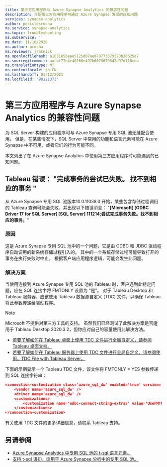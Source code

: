 ```yaml
---
title: 第三方应用程序与 Azure Synapse Analytics 的兼容性问题
description: 介绍第三方应用程序可通过 Azure Synapse 发现的已知问题
services: synapse-analytics
author: periclesrocha
ms.service: synapse-analytics
ms.topic: troubleshooting
ms.subservice: ''
ms.date: 11/18/2020
ms.author: procha
ms.reviewer: jrasnick
ms.openlocfilehash: a1031656eaa5125d07ae078773379270b26625e7
ms.sourcegitcommit: aacbf77e4e40266e497b6073679642d97d110cda
ms.translationtype: MT
ms.contentlocale: zh-CN
ms.lasthandoff: 01/12/2021
ms.locfileid: "98121373"
---
```

# <a name="compatibility-issues-with-third-party-applications-and-azure-synapse-analytics"></a>第三方应用程序与 Azure Synapse Analytics 的兼容性问题

为 SQL Server 构建的应用程序可与 Azure Synapse 专用 SQL 池无缝配合使用。 但是，在某些情况下，SQL Server 中常用的功能和语言元素可能在 Azure Synapse 中不可用，或者它们的行为可能不同。

本文列出了在 Azure Synapse Analytics 中使用第三方应用程序时可能遇到的已知问题。 

## <a name="tableau-error-an-attempt-to-complete-a-transaction-has-failed-no-corresponding-transaction-found"></a>Tableau 错误： "完成事务的尝试已失败。 找不到相应的事务 "

从 Azure Synapse 专用 SQL 池版本10.0.11038.0 开始，某些包含存储过程调用的 Tableau 查询可能会失败，并出现以下错误消息： "**[Microsoft] [ODBC Driver 17 for SQL Server] [SQL Server] 111214;尝试完成事务失败。找不到相应的事务。**"

### <a name="cause"></a>原因

这是 Azure Synapse 专用 SQL 池中的一个问题，它是由 ODBC 和 JDBC 驱动程序自动调用的新系统存储过程引入的。 其中的一个系统存储过程可能导致打开的事务在执行失败时中止。 根据客户端应用程序逻辑，可能会发生此问题。

### <a name="solution"></a>解决方案
当使用连接到 Azure Synapse 专用 SQL 池的 Tableau 时，客户遇到此特定问题，应在 SQL 连接中将 FMTONLY 设置为 "是"。 对于 Tableau Desktop 和 Tableau 服务器，应该使用 Tableau 数据源自定义 (TDC) 文件，以确保 Tableau 将此参数传递给驱动程序。  

> [!NOTE] 
> Microsoft 不提供对第三方工具的支持。 虽然我们已经测试了此解决方案是否适用于 Tableau Desktop 2020.3.2，但你应对自己的容量使用此解决方法。
>

* [若要了解如何在 Tableau 桌面上使用 TDC 文件进行全局自定义，请参阅 Tableau 桌面文档。](https://help.tableau.com/current/pro/desktop/en-us/odbc_customize.htm)
* [若要了解如何在 Tableau 服务器上使用 TDC 文件进行全局自定义，请参阅使用。TDC File with Tableau Server。](https://kb.tableau.com/articles/howto/using-a-tdc-file-with-tableau-server)

下面的示例显示一个 Tableau TDC 文件，该文件将 FMTONLY = YES 参数传递到 SQL 连接字符串：

```json
<connection-customization class='azure_sql_dw' enabled='true' version='18.1'>
    <vendor name='azure_sql_dw' />
    <driver name='azure_sql_dw' />
    <customizations>        
        <customization name='odbc-connect-string-extras' value='UseFMTONLY=yes' />
    </customizations>
</connection-customization>
```
有关使用 TDC 文件的更多详细信息，请联系 Tableau 支持。 

## <a name="see-also"></a>另请参阅

* [Azure Synapse Analytics 中专用 SQL 池的 t-sql 语言元素。](./sql-data-warehouse-reference-tsql-language-elements.md?bc=%2fazure%2fsynapse-analytics%2fbreadcrumb%2ftoc.json&toc=%2fazure%2fsynapse-analytics%2ftoc.json)
* [支持 t-sql 语句，适用于 Azure Synapse 分析中的专用 SQL 池。](./sql-data-warehouse-reference-tsql-statements.md)